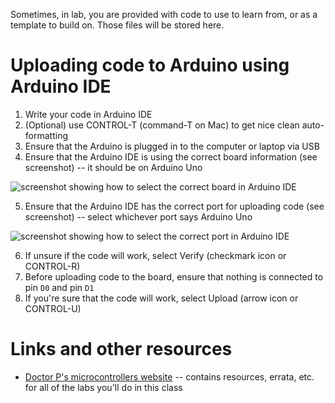 Sometimes, in lab, you are provided with code to use to learn from, or as a template to build on. Those files will be stored here.

# Uploading code to Arduino using Arduino IDE
1. Write your code in Arduino IDE
2. (Optional) use CONTROL-T (command-T on Mac) to get nice clean auto-formatting
3. Ensure that the Arduino is plugged in to the computer or laptop via USB
4. Ensure that the Arduino IDE is using the correct board information (see screenshot) -- it should be on Arduino Uno

![screenshot showing how to select the correct board in Arduino IDE](https://doctor-pasquale.com/wp-content/uploads/2021/11/selecting-correct-board.png)

5. Ensure that the Arduino IDE has the correct port for uploading code (see screenshot) -- select whichever port says Arduino Uno

![screenshot showing how to select the correct port in Arduino IDE](https://doctor-pasquale.com/wp-content/uploads/2021/11/selecting-correct-port.png)

6. If unsure if the code will work, select Verify (checkmark icon or CONTROL-R)
7. Before uploading code to the board, ensure that nothing is connected to pin `D0` and pin `D1`
8. If you're sure that the code will work, select Upload (arrow icon or CONTROL-U)

# Links and other resources
* [Doctor P's microcontrollers website](https://doctor-pasquale.com/engin-2223/) -- contains resources, errata, etc. for all of the labs you'll do in this class
